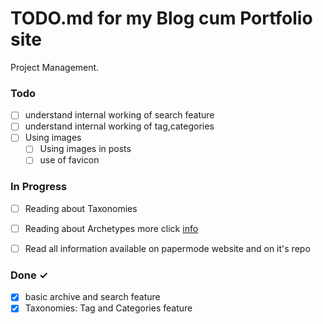 # TODO.md for my Blog cum Portfolio site

Project Management.

### Todo
- [ ] understand internal working of search feature  
- [ ] understand internal working of tag,categories
- [ ] Using images 
  - [ ] Using images in posts
  - [ ] use of favicon 

### In Progress

- [ ] Reading about Taxonomies
- [ ] Reading about Archetypes more click [info](https://stackoverflow.com/questions/58577291/how-to-add-tags-and-categories-when-creating-new-post-by-hugo-new-post-md)
- [ ] Read all information available on papermode website and on it's repo



### Done ✓

- [x] basic archive and search feature
- [x] Taxonomies: Tag and Categories feature
